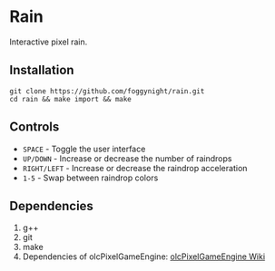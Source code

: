 # Rain

Interactive pixel rain.


## Installation

```
git clone https://github.com/foggynight/rain.git
cd rain && make import && make
```


## Controls

- `SPACE` - Toggle the user interface
- `UP/DOWN` - Increase or decrease the number of raindrops
- `RIGHT/LEFT` - Increase or decrease the raindrop acceleration
- `1-5` - Swap between raindrop colors


## Dependencies

1. g++
2. git
3. make
4. Dependencies of olcPixelGameEngine:
[olcPixelGameEngine Wiki](https://github.com/OneLoneCoder/olcPixelGameEngine/wiki)
